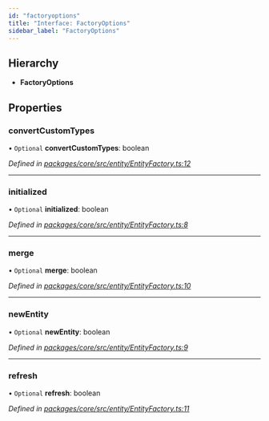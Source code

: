 ```yaml
---
id: "factoryoptions"
title: "Interface: FactoryOptions"
sidebar_label: "FactoryOptions"
---
```


## Hierarchy

* **FactoryOptions**

## Properties

### convertCustomTypes

• `Optional` **convertCustomTypes**: boolean

*Defined in [packages/core/src/entity/EntityFactory.ts:12](https://github.com/mikro-orm/mikro-orm/blob/4249b052e/packages/core/src/entity/EntityFactory.ts#L12)*

___

### initialized

• `Optional` **initialized**: boolean

*Defined in [packages/core/src/entity/EntityFactory.ts:8](https://github.com/mikro-orm/mikro-orm/blob/4249b052e/packages/core/src/entity/EntityFactory.ts#L8)*

___

### merge

• `Optional` **merge**: boolean

*Defined in [packages/core/src/entity/EntityFactory.ts:10](https://github.com/mikro-orm/mikro-orm/blob/4249b052e/packages/core/src/entity/EntityFactory.ts#L10)*

___

### newEntity

• `Optional` **newEntity**: boolean

*Defined in [packages/core/src/entity/EntityFactory.ts:9](https://github.com/mikro-orm/mikro-orm/blob/4249b052e/packages/core/src/entity/EntityFactory.ts#L9)*

___

### refresh

• `Optional` **refresh**: boolean

*Defined in [packages/core/src/entity/EntityFactory.ts:11](https://github.com/mikro-orm/mikro-orm/blob/4249b052e/packages/core/src/entity/EntityFactory.ts#L11)*
